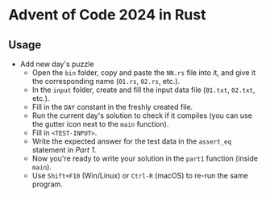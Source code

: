    # Advent of Code 2024 in Rust
## Usage

- Add new day's puzzle
  - Open the `bin` folder, copy and paste the `NN.rs` file into it, and give it the corresponding name (`01.rs`, `02.rs`, etc.).
  - In the `input` folder, create and fill the input data file (`01.txt`, `02.txt`, etc.).
  - Fill in the `DAY` constant in the freshly created file.
  - Run the current day's solution to check if it compiles (you can use the gutter icon next to the `main` function).
  - Fill in `<TEST-INPUT>`.
  - Write the expected answer for the test data in the `assert_eq` statement in *Part 1*.
  - Now you're ready to write your solution in the `part1` function (inside `main`).
  - Use `Shift+F10` (Win/Linux) or `Ctrl-R` (macOS) to re-run the same program.
